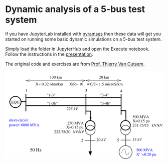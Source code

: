 # Dynamic analysis of a 5-bus test system

If you have JupyterLab installed with [pyramses](https://pyramses.sps-lab.org) then these data will get you started on running some basic dynamic simulations on a 5-bus test system.

Simply load the folder in JupyterHub and open the Execute notebook. Follow the instructions in the [presentation](./present_5bus_syst.pdf).

The original code and exercises are from [Prof. Thierry Van Cutsem](https://thierryvancutsem.github.io/).

![5-bus system oneline diagram](./5_bus_oneline.png)
